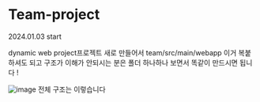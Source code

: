 # Team-project

2024.01.03 start

dynamic web project프로젝트 새로 만들어서
team/src/main/webapp 이거 복붙하셔도 되고
구조가 이해가 안되시는 분은 폴더 하나하나 보면서 똑같이 만드시면 됩니다 !

![image](https://github.com/tenxx10/Team-project/assets/143534556/cfe459ca-94bc-4279-9bcb-31b7accc16f8)
전체 구조는 이렇습니다
